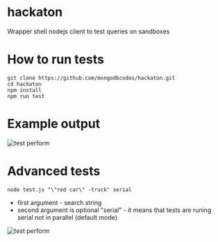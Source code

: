 # hackaton
Wrapper shell nodejs client to test queries on sandboxes

# How to run tests

```
git clone https://github.com/mongodbcodes/hackaton.git
cd hackaton
npm install
npm run test
```

# Example output

![test perform](https://raw.githubusercontent.com/mongodbcodes/hackaton/master/example.png)


# Advanced tests

`node test.js "\"red car\" -truck" serial`
- first argument - search string
- second argument is optional "serial" - it means that tests are runing serial not in parallel (default mode) 

![test perform](https://raw.githubusercontent.com/mongodbcodes/hackaton/master/example-advanced.png)